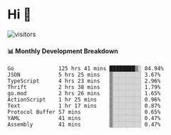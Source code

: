 # Hi 👋
 
![visitors](https://visitor-badge.glitch.me/badge?page_id=sorcererxw.sorcererx)

#### 📊 Monthly Development Breakdown

<!--START_SECTION:waka-->
```text
Go              125 hrs 41 mins ████████▒░ 84.94%
JSON            5 hrs 25 mins   ▒░░░░░░░░░ 3.67%
TypeScript      4 hrs 23 mins   ▒░░░░░░░░░ 2.96%
Thrift          2 hrs 38 mins   ▒░░░░░░░░░ 1.79%
go.mod          2 hrs 26 mins   ▒░░░░░░░░░ 1.65%
ActionScript    1 hr 25 mins    ▒░░░░░░░░░ 0.96%
Text            1 hr 17 mins    ▒░░░░░░░░░ 0.87%
Protocol Buffer 57 mins         ▒░░░░░░░░░ 0.65%
YAML            41 mins         ▒░░░░░░░░░ 0.47%
Assembly        41 mins         ▒░░░░░░░░░ 0.47%
```
<!--END_SECTION:waka-->
